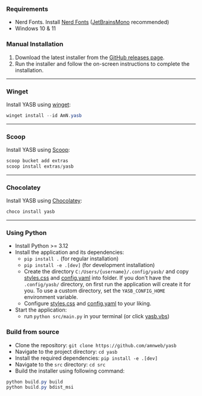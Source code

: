 ### Requirements
- Nerd Fonts. Install [Nerd Fonts](https://www.nerdfonts.com/font-downloads) ([JetBrainsMono](https://github.com/ryanoasis/nerd-fonts/releases/latest/download/JetBrainsMono.zip) recommended)
- Windows 10 & 11

### Manual Installation
1. Download the latest installer from the [GitHub releases page](https://github.com/amnweb/yasb/releases/latest).
2. Run the installer and follow the on-screen instructions to complete the installation.

***

### Winget
Install YASB using [winget](https://learn.microsoft.com/en-us/windows/package-manager/winget/):
```powershell
winget install --id AmN.yasb
```

***

### Scoop
Install YASB using [Scoop](https://scoop.sh/):
```powershell
scoop bucket add extras
scoop install extras/yasb
```

***

### Chocolatey
Install YASB using [Chocolatey](https://chocolatey.org/):
```powershell
choco install yasb
```

***

### Using Python
- Install Python >= 3.12
- Install the application and its dependencies:
  - `pip install .` (for regular installation)
  - `pip install -e .[dev]` (for development installation)
  - Create the directory `C:/Users/{username}/.config/yasb/` and copy [styles.css](https://github.com/amnweb/yasb/blob/main/src/styles.css) and [config.yaml](https://github.com/amnweb/yasb/blob/main/src/config.yaml) into folder. If you don't have the `.config/yasb/` directory, on first run the application will create it for you. To use a custom directory, set the `YASB_CONFIG_HOME` environment variable.
  - Configure [styles.css](https://github.com/amnweb/yasb/blob/main/src/styles.css) and [config.yaml](https://github.com/amnweb/yasb/blob/main/src/config.yaml) to your liking.
- Start the application:
  - run `python src/main.py` in your terminal (or click [yasb.vbs](https://github.com/amnweb/yasb/blob/main/src/yasb.vbs))


### Build from source
- Clone the repository: `git clone https://github.com/amnweb/yasb`
- Navigate to the project directory: `cd yasb`
- Install the required dependencies: `pip install -e .[dev]`
- Navigate to the `src` directory: `cd src`
- Build the installer using following command:
```powershell
python build.py build
python build.py bdist_msi
```